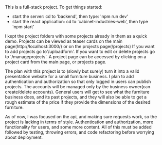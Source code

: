 This is a full-stack project.
To get things started: 
- start the server: cd to 'backend', then type: 'npm run dev' 
- start the react application: cd to 'cabinet-industries-web', then type 'npm start'

I kept the project folders with some projects already in them as a quick demo. Projects can be viewed as teaser cards on the main page(http://localhost:3000/) or on the projects page(/projects)
If you want to add projects go to'/uploadform'. If you want to edit or delete projects go to '/manageprojects'.
A project page can be accessed by clicking on a project card from the main page, or projects page.

The plan with this project is to (slowly but surely) turn it into a valid presentation website for a small furniture business. 
I plan to add authentication and authorization so that only logged in users can publish projects.
The accounts will be managed only by the business owner(can create/delete accounts).
General users will get to see what the furniture business does, and its past projects, and they will also be able to get a rough estimate of the price if they provide the dimensions of the desired furniture.

As of now, I was focused on the api, and making sure requests work, so the project is lacking in terms of style. Authentication and authorization, more functionality for users, and some more content. 
All of this must be added followed by testing, throwing errors, and code refactoring before worrying about deployment.
